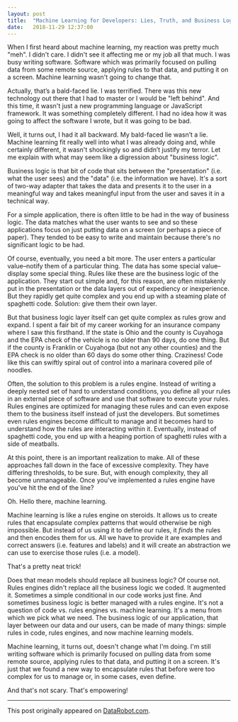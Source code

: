 ```yaml
---
layout: post
title:  "Machine Learning for Developers: Lies, Truth, and Business Logic"
date:   2018-11-29 12:37:00
---
```


When I first heard about machine learning, my reaction was pretty much "meh". I didn't care. I didn't see it affecting me or my job all that much. I was busy writing software. Software which was primarily focused on pulling data from some remote source, applying rules to that data, and putting it on a screen. Machine learning wasn't going to change that.

Actually, that’s a bald-faced lie. I was terrified. There was this new technology out there that I had to master or I would be "left behind". And this time, it wasn't just a new programming language or JavaScript framework. It was something completely different. I had no idea how it was going to affect the software I wrote, but it was going to be bad.

Well, it turns out, I had it all backward. My bald-faced lie wasn’t a lie. Machine learning fit really well into what I was already doing and, while certainly different, it wasn't shockingly so and didn’t justify my terror. Let me explain with what may seem like a digression about "business logic".

Business logic is that bit of code that sits between the "presentation" (i.e. what the user sees) and the "data" (i.e. the information we have). It's a sort of two-way adapter that takes the data and presents it to the user in a meaningful way and takes meaningful input from the user and saves it in a technical way.

For a simple application, there is often little to be had in the way of business logic. The data matches what the user wants to see and so these applications focus on just putting data on a screen (or perhaps a piece of paper). They tended to be easy to write and maintain because there's no significant logic to be had.

Of course, eventually, you need a bit more. The user enters a particular value–notify them of a particular thing. The data has some special value–display some special thing. Rules like these are the business logic of the application. They start out simple and, for this reason, are often mistakenly put in the presentation or the data layers out of expediency or inexperience. But they rapidly get quite complex and you end up with a steaming plate of spaghetti code. Solution: give them their own layer.

But that business logic layer itself can get quite complex as rules grow and expand. I spent a fair bit of my career working for an insurance company where I saw this firsthand. If the state is Ohio and the county is Cuyahoga and the EPA check of the vehicle is no older than 90 days, do one thing. But if the county is Franklin or Cuyahoga (but not any other counties) and the EPA check is no older than 60 days do some other thing. Craziness! Code like this can swiftly spiral out of control into a marinara covered pile of noodles.

Often, the solution to this problem is a rules engine. Instead of writing a deeply nested set of hard to understand conditions, you define all your rules in an external piece of software and use that software to execute your rules. Rules engines are optimized for managing these rules and can even expose them to the business itself instead of just the developers. But sometimes even rules engines become difficult to manage and it becomes hard to understand how the rules are interacting within it. Eventually, instead of spaghetti code, you end up with a heaping portion of spaghetti rules with a side of meatballs.

At this point, there is an important realization to make. All of these approaches fall down in the face of excessive complexity. They have differing thresholds, to be sure. But, with enough complexity, they all become unmanageable. Once you've implemented a rules engine have you've hit the end of the line?

Oh. Hello there, machine learning.

Machine learning is like a rules engine on steroids. It allows us to create rules that encapsulate complex patterns that would otherwise be nigh impossible. But instead of us using it to define our rules, it *finds* the rules and then encodes them for us. All we have to provide it are examples and correct answers (i.e. features and labels) and it will create an abstraction we can use to exercise those rules (i.e. a model).

That's a pretty neat trick!

Does that mean models should replace all business logic? Of course not. Rules engines didn't replace all the business logic we coded. It augmented it. Sometimes a simple conditional in our code works just fine. And sometimes business logic is better managed with a rules engine. It's not a question of code vs. rules engines vs. machine learning. It's a menu from which we pick what we need. The business logic of our application, that layer between our data and our users, can be made of many things: simple rules in code, rules engines, and now machine learning models.

Machine learning, it turns out, doesn't change what I'm doing. I'm still writing software which is primarily focused on pulling data from some remote source, applying rules to that data, and putting it on a screen. It's just that we found a new way to encapsulate rules that before were too complex for us to manage or, in some cases, even define.

And that's not scary. That's empowering!

-----

This post originally appeared on [DataRobot.com](https://blog.datarobot.com/machine-learning-for-developers-lies-truth-and-business-logic).